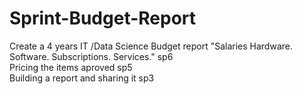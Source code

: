 # Sprint-Budget-Report
Create a 4 years IT /Data Science  Budget report 
"Salaries
Hardware.
Software.
Subscriptions.
Services."	sp6																								
Pricing the items aproved sp5																									
Building a report and sharing it sp3																									
